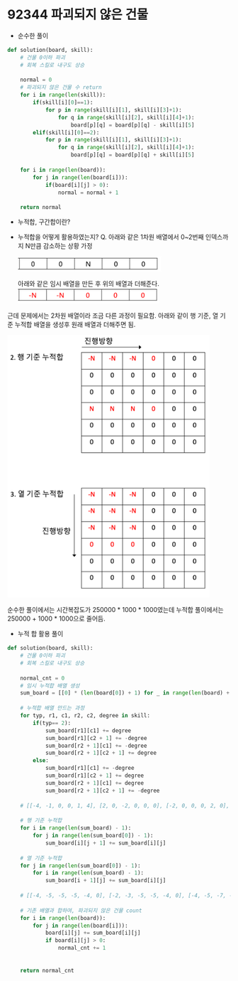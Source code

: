 # 92344 파괴되지 않은 건물


- 순수한 풀이
```python
def solution(board, skill):
    # 건물 0이하 파괴
    # 회복 스킬로 내구도 상승

    normal = 0
    # 파괴되지 않은 건물 수 return
    for i in range(len(skill)):
        if(skill[i][0]==1):
            for p in range(skill[i][1], skill[i][3]+1):
                for q in range(skill[i][2], skill[i][4]+1):
                    board[p][q] = board[p][q] - skill[i][5]
        elif(skill[i][0]==2):
            for p in range(skill[i][1], skill[i][3]+1):
                for q in range(skill[i][2], skill[i][4]+1):
                    board[p][q] = board[p][q] + skill[i][5]

    for i in range(len(board)):
        for j in range(len(board[i])):
            if(board[i][j] > 0):
                normal = normal + 1

    return normal
```

- 누적합, 구간합이란?

- 누적합을 어떻게 활용하였는지?
Q. 아래와 같은 1차원 배열에서 0~2번째 인덱스까지 N만큼 감소하는 상황 가정

    ![](./image/2023-02-05-02-53-56.png)

    아래와 같은 임시 배열을 만든 후 위의 배열과 더해준다.
    ![](./image/2023-02-05-02-52-49.png)

근데 문제에서는 2차원 배열이라 조금 다른 과정이 필요함.
아래와 같이 행 기준, 열 기준 누적합 배열을 생성후
원래 배열과 더해주면 됨.

![](./image/2023-02-05-02-56-35.png)

순수한 풀이에서는 시간복잡도가 250000 * 1000 * 1000였는데
누적합 풀이에서는 250000 + 1000 * 1000으로 줄어듬.
- 누적 합 활용 풀이
```python
def solution(board, skill):
    # 건물 0이하 파괴
    # 회복 스킬로 내구도 상승

    normal_cnt = 0
    # 임시 누적합 배열 생성
    sum_board = [[0] * (len(board[0]) + 1) for _ in range(len(board) + 1)]

    # 누적합 배열 만드는 과정
    for typ, r1, c1, r2, c2, degree in skill:
        if(typ== 2):
            sum_board[r1][c1] += degree
            sum_board[r1][c2 + 1] += -degree
            sum_board[r2 + 1][c1] += -degree
            sum_board[r2 + 1][c2 + 1] += degree
        else:
            sum_board[r1][c1] += -degree
            sum_board[r1][c2 + 1] += degree
            sum_board[r2 + 1][c1] += degree
            sum_board[r2 + 1][c2 + 1] += -degree

    # [[-4, -1, 0, 0, 1, 4], [2, 0, -2, 0, 0, 0], [-2, 0, 0, 0, 2, 0], [2, 0, 0, 0, -2, 0], [2, 1, 2, 0, -1, -4]]

    # 행 기준 누적합
    for i in range(len(sum_board) - 1):
        for j in range(len(sum_board[0]) - 1):
            sum_board[i][j + 1] += sum_board[i][j]

    # 열 기준 누적합
    for j in range(len(sum_board[0]) - 1):
        for i in range(len(sum_board) - 1):
            sum_board[i + 1][j] += sum_board[i][j]

    # [[-4, -5, -5, -5, -4, 0], [-2, -3, -5, -5, -4, 0], [-4, -5, -7, -7, -4, 0], [-2, -3, -5, -5, -4, 0], [0, -2, -3, -5, -5, -4]]

    # 기존 배열과 합하여, 파괴되지 않은 건물 count
    for i in range(len(board)):
        for j in range(len(board[i])):
            board[i][j] += sum_board[i][j]
            if board[i][j] > 0:
                normal_cnt += 1


    return normal_cnt
```
